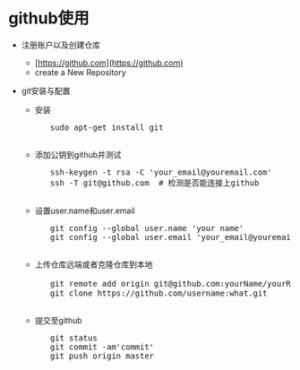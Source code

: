 # github使用
- 注册账户以及创建仓库
	- [https://github.com](https://github.com)
	- create a New Repository
- git安装与配置
	- 安装
	<pre>
		sudo apt-get install git
	</pre>
		
	- 添加公钥到github并测试
	<pre>
		ssh-keygen -t rsa -C 'your_email@youremail.com'
		ssh -T git@github.com  # 检测是否能连接上github
	</pre>
		
	- 设置user.name和user.email
	<pre>
		git config --global user.name 'your name'
		git config --global user.email 'your_email@youremail.com'
	</pre>
	
	- 上传仓库远端或者克隆仓库到本地
	<pre>
		git remote add origin git@github.com:yourName/yourRepo.git # 上传
		git clone https://github.com/username:what.git
	</pre>
	
	- 提交至github
	<pre>
		git status
		git commit -am'commit'
		git push origin master
	</pre>
	
	